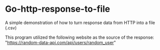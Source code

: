 # Go-http-response-to-file
A simple demonstration of how to turn response data from HTTP into a file (.csv)

This program utilized the following website as the source of the response: "https://random-data-api.com/api/users/random_user"

